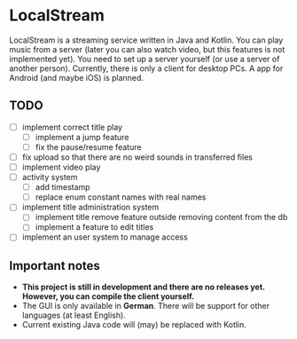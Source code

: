 # LocalStream

LocalStream is a streaming service written in Java and Kotlin. You can play music from a server (later you can also
watch video, but this features is not implemented yet). You need to set up a server yourself (or use a server of another
person). Currently, there is only a client for desktop PCs. A app for Android (and maybe iOS) is planned.

## TODO

- [ ] implement correct title play
    - [ ] implement a jump feature
    - [ ] fix the pause/resume feature
- [ ] fix upload so that there are no weird sounds in transferred files
- [ ] implement video play
- [ ] activity system
  - [ ] add timestamp
  - [ ] replace enum constant names with real names
- [ ] implement title administration system
  - [ ] implement title remove feature outside removing content from the db
  - [ ] implement a feature to edit titles
- [ ] implement an user system to manage access

## Important notes

- **This project is still in development and there are no releases yet. However, you can compile the client yourself.**
- The GUI is only available in **German**. There will be support for other languages (at least English).
- Current existing Java code will (may) be replaced with Kotlin.